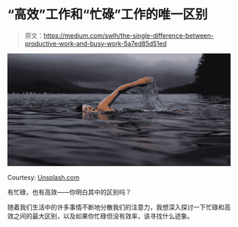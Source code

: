 # “高效”工作和“忙碌”工作的唯一区别

> 原文：<https://medium.com/swlh/the-single-difference-between-productive-work-and-busy-work-5a7ed85d51ed>

![](img/e273080ebea4a3c92dd067b8c17df48a.png)

Courtesy: [Unsplash.com](http://www.unsplash.com)

有忙碌，也有高效——你明白其中的区别吗？

随着我们生活中的许多事情不断地分散我们的注意力，我想深入探讨一下忙碌和高效之间的最大区别，以及如果你忙碌但没有效率，该寻找什么迹象。